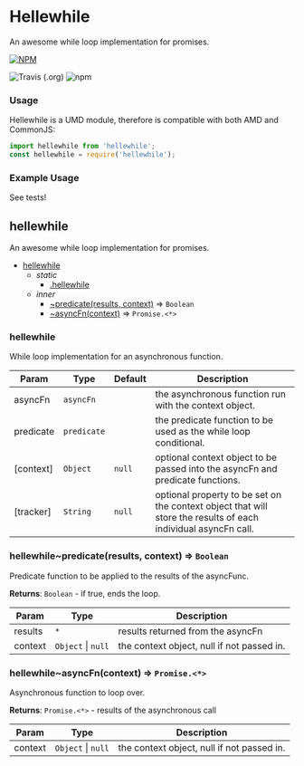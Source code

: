 #  Hellewhile
An awesome while loop implementation for promises.

[![NPM](https://nodei.co/npm/hellewhile.png)](https://npmjs.org/package/hellewhile)

![Travis (.org)](https://img.shields.io/travis/sahellebusch/hellewhile.svg)
![npm](https://img.shields.io/npm/v/hellewhile.svg)


### Usage

Hellewhile is a UMD module, therefore is compatible with both AMD and CommonJS:

```javascript
import hellewhile from 'hellewhile';
const hellewhile = require('hellewhile');
```

### Example Usage
See tests!

<a name="module_hellewhile"></a>

## hellewhile
An awesome while loop implementation for promises.


* [hellewhile](#module_hellewhile)
    * _static_
        * [.hellewhile](#module_hellewhile.hellewhile)
    * _inner_
        * [~predicate(results, context)](#module_hellewhile..predicate) ⇒ <code>Boolean</code>
        * [~asyncFn(context)](#module_hellewhile..asyncFn) ⇒ <code>Promise.&lt;\*&gt;</code>

<a name="module_hellewhile.hellewhile"></a>

### hellewhile
While loop implementation for an asynchronous function.

| Param | Type | Default | Description |
| --- | --- | --- | --- |
| asyncFn | <code>asyncFn</code> |  | the asynchronous function run with the context object. |
| predicate | <code>predicate</code> |  | the predicate function to be used as the while loop conditional. |
| [context] | <code>Object</code> | <code>null</code> | optional context object to be passed into the asyncFn and predicate functions. |
| [tracker] | <code>String</code> | <code>null</code> | optional property to be set on the context object that will store the results of each individual asyncFn call. |

<a name="module_hellewhile..predicate"></a>

### hellewhile~predicate(results, context) ⇒ <code>Boolean</code>
Predicate function to be applied to the results of the asyncFunc.

**Returns**: <code>Boolean</code> - if true, ends the loop.  

| Param | Type | Description |
| --- | --- | --- |
| results | <code>\*</code> | results returned from the asyncFn |
| context | <code>Object</code> \| <code>null</code> | the context object, null if not passed in. |

<a name="module_hellewhile..asyncFn"></a>

### hellewhile~asyncFn(context) ⇒ <code>Promise.&lt;\*&gt;</code>
Asynchronous function to loop over.

**Returns**: <code>Promise.&lt;\*&gt;</code> - results of the asynchronous call  

| Param | Type | Description |
| --- | --- | --- |
| context | <code>Object</code> \| <code>null</code> | the context object, null if not passed in. |

